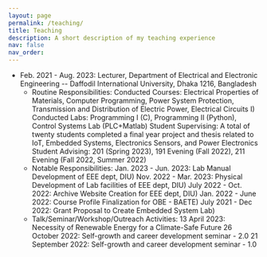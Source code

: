 ```yaml
---
layout: page
permalink: /teaching/
title: Teaching
description: A short description of my teaching experience
nav: false
nav_order:
---
```


- Feb. 2021 - Aug. 2023: Lecturer, Department of Electrical and Electronic Engineering
-- Daffodil International University, Dhaka 1216, Bangladesh
  * Routine Responsibilities:
      Conducted Courses: Electrical Properties of Materials, Computer Programming, Power System Protection, Transmission and Distribution of Electric Power, Electrical Circuits I)
      Conducted Labs: Programming I (C), Programming II (Python), Control Systems Lab (PLC+Matlab)
      Student Supervising: A total of twenty students completed a final year project and thesis related to IoT, Embedded Systems, Electronics Sensors, and Power Electronics
      Student Advising: 201 (Spring 2023), 191 Evening (Fall 2022), 211 Evening (Fall 2022, Summer 2022)
  * Notable Responsibilities:
      Jan. 2023  - Jun. 2023: Lab Manual Development of EEE dept, DIU)
      Nov. 2022 - Mar. 2023: Physical Development of Lab facilities of EEE dept, DIU)
      July 2022 - Oct. 2022: Archive Website Creation for EEE dept, DIU)
      Jan. 2022 - June 2022: Course Profile  Finalization for OBE - BAETE)
      July 2021 - Dec 2022: Grant Proposal to Create Embedded System Lab)
  * Talk/Seminar/Workshop/Outreach Activities:
      13 April 2023: Necessity of Renewable Energy for a Climate-Safe Future
      26 October 2022: Self-growth and career development seminar - 2.0 
      21 September 2022: Self-growth and career development seminar - 1.0 
